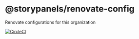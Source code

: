 @storypanels/renovate-config
============================

Renovate configurations for this organization

[![CircleCI](https://dl.circleci.com/status-badge/img/circleci/GGfu6J7ZDsGCGXrFRiVj3y/M7cDzf1apwZ77JtQoua7T3/tree/main.svg?style=svg)](https://dl.circleci.com/status-badge/redirect/circleci/GGfu6J7ZDsGCGXrFRiVj3y/M7cDzf1apwZ77JtQoua7T3/tree/main)
